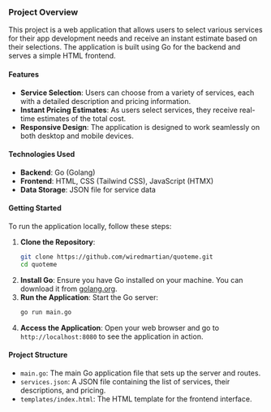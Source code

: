 ### Project Overview

This project is a web application that allows users to select various services for their app development needs and receive an instant estimate based on their selections. The application is built using Go for the backend and serves a simple HTML frontend.

#### Features
- **Service Selection**: Users can choose from a variety of services, each with a detailed description and pricing information.
- **Instant Pricing Estimates**: As users select services, they receive real-time estimates of the total cost.
- **Responsive Design**: The application is designed to work seamlessly on both desktop and mobile devices.

#### Technologies Used
- **Backend**: Go (Golang)
- **Frontend**: HTML, CSS (Tailwind CSS), JavaScript (HTMX)
- **Data Storage**: JSON file for service data

#### Getting Started
To run the application locally, follow these steps:
1. **Clone the Repository**:
   ```bash
   git clone https://github.com/wiredmartian/quoteme.git
   cd quoteme
    ```
2. **Install Go**: Ensure you have Go installed on your machine. You can download it from [golang.org](https://golang.org/dl/).
3. **Run the Application**: Start the Go server:
   ```bash
   go run main.go
   ```
4. **Access the Application**: Open your web browser and go to `http://localhost:8080` to see the application in action.

#### Project Structure
- `main.go`: The main Go application file that sets up the server and routes.
- `services.json`: A JSON file containing the list of services, their descriptions, and pricing.
- `templates/index.html`: The HTML template for the frontend interface.

